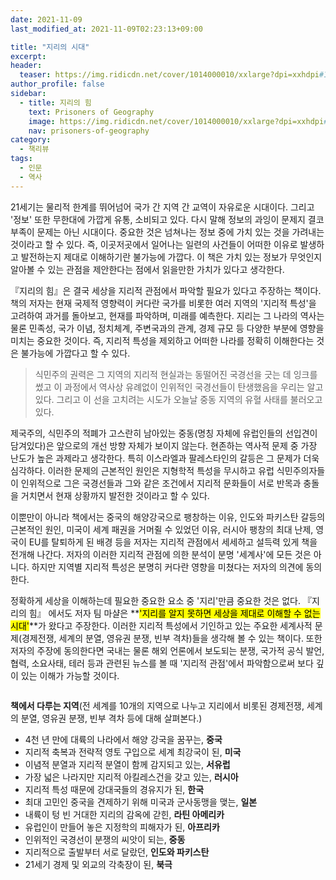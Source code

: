 ```yaml
---
date: 2021-11-09
last_modified_at: 2021-11-09T02:23:13+09:00

title: "지리의 시대"
excerpt:
header:
  teaser: https://img.ridicdn.net/cover/1014000010/xxlarge?dpi=xxhdpi#1
author_profile: false
sidebar:
  - title: 지리의 힘
    text: Prisoners of Geography
    image: https://img.ridicdn.net/cover/1014000010/xxlarge?dpi=xxhdpi#1
    nav: prisoners-of-geography
category:
  - 책리뷰
tags:
  - 인문
  - 역사
---
```

21세기는 물리적 한계를 뛰어넘어 국가 간 지역 간 교역이 자유로운 시대이다. 그리고 '정보' 또한 무한대에 가깝게 유통, 소비되고 있다. 다시 말해 정보의 과잉이 문제지 결코 부족이 문제는 아닌 시대이다. 중요한 것은 넘쳐나는 정보 중에 가치 있는 것을 가려내는 것이라고 할 수 있다. 즉, 이곳저곳에서 일어나는 일련의 사건들이 어떠한 이유로 발생하고 발전하는지 제대로 이해하기란 불가능에 가깝다. 이 책은 가치 있는 정보가 무엇인지 알아볼 수 있는 관점을 제안한다는 점에서 읽을만한 가치가 있다고 생각한다. 

『지리의 힘』은 결국 세상을 지리적 관점에서 파악할 필요가 있다고 주장하는 책이다. 책의 저자는 현재 국제적 영향력이 커다란 국가를 비롯한 여러 지역의 '지리적 특성'을 고려하여 과거를 돌아보고, 현재를 파악하며, 미래를 예측한다. 지리는 그 나라의 역사는 물론 민족성, 국가 이념, 정치체계, 주변국과의 관계, 경제 규모 등 다양한 부분에 영향을 미치는 중요한 것이다. 즉, 지리적 특성을 제외하고 어떠한 나라를 정확히 이해한다는 것은 불가능에 가깝다고 할 수 있다. 

> 식민주의 권력은 그 지역의 지리적 현실과는 동떨어진 국경선을 긋는 데 잉크를 썼고 이 과정에서 역사상 유례없이 인위적인 국경선들이 탄생했음을 우리는 알고 있다. 그리고 이 선을 고치려는 시도가 오늘날 중동 지역의 유혈 사태를 불러오고 있다. 

제국주의, 식민주의 적폐가 고스란히 남아있는 중동(명칭 자체에 유럽인들의 선입견이 담겨있다)은 앞으로의 개선 방향 자체가 보이지 않는다. 현존하는 역사적 문제 중 가장 난도가 높은 과제라고 생각한다. 특히 이스라엘과 팔레스타인의 갈등은 그 문제가 더욱 심각하다. 이러한 문제의 근본적인 원인은 지형학적 특성을 무시하고 유럽 식민주의자들이 인위적으로 그은 국경선들과 그와 같은 조건에서 지리적 문화들이 서로 반목과 충돌을 거치면서 현재 상황까지 발전한 것이라고 할 수 있다. 

이뿐만이 아니라 책에서는 중국의 해양강국으로 팽창하는 이유, 인도와 파키스탄 갈등의 근본적인 원인, 미국이 세계 패권을 거머쥘 수 있었던 이유, 러시아 팽창의 최대 난제, 영국이 EU를 탈퇴하게 된 배경 등을 저자는 지리적 관점에서 세세하고 설득력 있게 책을 전개해 나간다. 저자의 이러한 지리적 관점에 의한 분석이 분명 '세계사'에 모든 것은 아니다. 하지만 지역별 지리적 특성은 분명히 커다란 영향을 미쳤다는 저자의 의견에 동의한다. 

정확하게 세상을 이해하는데 필요한 중요한 요소 중 '지리'만큼 중요한 것은 없다. 『지리의 힘』 에서도 저자 팀 마샬은 **<mark>'지리를 알지 못하면 세상을 제대로 이해할 수 없는 시대'</mark>**가 왔다고 주장한다. 이러한 지리적 특성에서 기인하고 있는 주요한 세계사적 문제(경제전쟁, 세계의 분열, 영유권 분쟁, 빈부 격차)들을 생각해 볼 수 있는 책이다. 또한 저자의 주장에 동의한다면 국내는 물론 해외 언론에서 보도되는 분쟁, 국가적 공식 발언, 협력, 소요사태, 테러 등과 관련된 뉴스를 볼 때 '지리적 관점'에서 파악함으로써 보다 깊이 있는 이해가 가능할 것이다. 

<img src="https://images.unsplash.com/photo-1502920514313-52581002a659?ixlib=rb-1.2.1&ixid=MnwxMjA3fDB8MHxwaG90by1wYWdlfHx8fGVufDB8fHx8&auto=format&fit=crop&w=2934&q=80" class="align-center" alt="">

**책에서 다루는 지역**(전 세계를 10개의 지역으로 나누고 지리에서 비롯된 경제전쟁, 세계의 분열, 영유권 분쟁, 빈부 격차 등에 대해 살펴본다.)

- 4천 년 만에 대륙의 나라에서 해양 강국을 꿈꾸는, **중국**
- 지리적 축복과 전략적 영토 구입으로 세계 최강국이 된, **미국**
- 이념적 분열과 지리적 분열이 함께 감지되고 있는, **서유럽**
- 가장 넓은 나라지만 지리적 아킬레스건을 갖고 있는, **러시아**
- 지리적 특성 때문에 강대국들의 경유지가 된, **한국**
- 최대 고민인 중국을 견제하기 위해 미국과 군사동맹을 맺는, **일본**
- 내륙이 텅 빈 거대한 지리의 감옥에 갇힌, **라틴 아메리카**
- 유럽인이 만들어 놓은 지정학의 피해자가 된, **아프리카**
- 인위적인 국경선이 분쟁의 씨앗이 되는, **중동**
- 지리적으로 출발부터 서로 달랐던, **인도와 파키스탄**
- 21세기 경제 및 외교의 각축장이 된, **북극** 